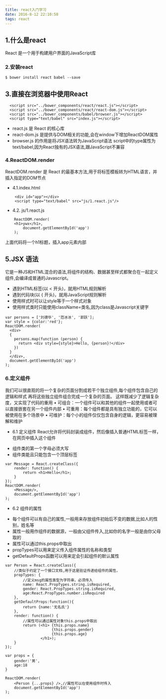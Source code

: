 ```yaml
---
title: react入门学习
date: 2016-8-12 22:10:58
tags: react
---
```

## 1.什么是react
React 是一个用于构建用户界面的JavaScript库
### 2.安装react
`$ bower install react babel --save`
## 3.直接在浏览器中使用React
```
  <script src="../bower_components/react/react.js"></script>
  <script src="../bower_components/react/react-dom.js"></script>
  <script src="../bower_components/babel/browser.js"></script>
  <script type="text/babel" src="index.js"></script>
```
* react.js 是 React 的核心库
* react-dom.js 是提供与DOM相关的功能,会在window下增加ReactDOM属性
* browser.js 的作用是将JSX语法转为JavaScript语法
script中的type属性为text/babel,因为React独有的JSX语法,跟JavaScript不兼容
### 4.ReactDOM.render
ReactDOM.render 是 React 的最基本方法,用于将标签模板转为HTML语言，并插入指定的DOM节点
* 4.1.index.html
  ```
   <div id="app"></div>
   <script type="text/babel" src="js/1.react.js"/>
  ```
- 4.2. js/1.react.js
```
    ReactDOM.render(
    <h1>ywx</h1>,
        document.getElementById('app')
    );
```
上面代码将一个h1标题，插入app元素内部
## 5.JSX 语法
 它是一种JS和HTML混合的语法,将组件的结构、数据甚至样式都聚合在一起定义组件,会编译成普通的Javascript。
* 遇到HTML标签(以 < 开头)，就用HTML规则解析
* 遇到代码块(以 { 开头)，就用JavaScript规则解析
* 使用样式时可以让style等于一个样式对象
* 使用样式类时只能使用className=类名,因为class是Javascript关键字
```
var persons = ['刘德华', '范冰冰', '郭跃'];
var style = {color:'red'};
ReactDOM.render(
  <div>
  {
    persons.map(function (person) {
      return <div style={style}>Hello, {person}!</div>
    })
  }
  </div>,
  document.getElementById('app')
);
```
### 6.定义组件
我们可以很直观的将一个复杂的页面分割成若干个独立组件,每个组件包含自己的逻辑和样式 再将这些独立组件组合完成一个复杂的页面。 这样既减少了逻辑复杂度，又实现了代码的重用
•	可组合：一个组件可以和其他的组件一起使用或者可以直接嵌套在另一个组件内部
•	可重用：每个组件都是具有独立功能的，它可以被使用在多个场景中
•	可维护：每个小的组件仅仅包含自身的逻辑，更容易被理解和维护
 - 6.1 定义组件
React允许将代码封装成组件，然后像插入普通HTML标签一样，在网页中插入这个组件
* 组件类的第一个字母必须大写
* 组件类能且只能包含一个顶层标签
```
var Message = React.createClass({
    render: function() {
        return <h1>Hello</h1>;
    }
});
ReactDOM.render(
    <Message/>,
    document.getElementById('app')
);
```
 - 6.2 组件的属性
* 每个组件可以有自己的属性,一般用来存放组件初始后不变的数据,比如人的性别，姓名等
* 属性一般用作组件的数据源，一般由父组件传入,比如你的名字一般是由你父母取的
* 属性可以通过this.props中取出
* propTypes可以用来定义传入组件属性的名称和类型
* getDefaultProps函数可以用来定会引起组件的默认属性
```
var Person = React.createClass({
    //类似于约定了一个接口文档,用于这是验证传递给组件的属性，
    propTypes: {
        //定义msg的属性类型为字符串，必须传入
        name: React.PropTypes.string.isRequired,
        gender: React.PropTypes.string.isRequired,
        age:React.PropTypes.number.isRequired
    },
    getDefaultProps:function(){
        return {name:'无名氏'}
    },
    render: function() {
        //属性可以通过属性对象this.props中取出
        return (<h1> {this.props.name}
                     {this.props.gender}
                     {this.props.age}
                </h1>);
    }
});

var props = {
    gender:'男',
    age:18
}

ReactDOM.render(
    <Person {...props} />,//属性可以在使用组件时传入
    document.getElementById('app')
);
```
